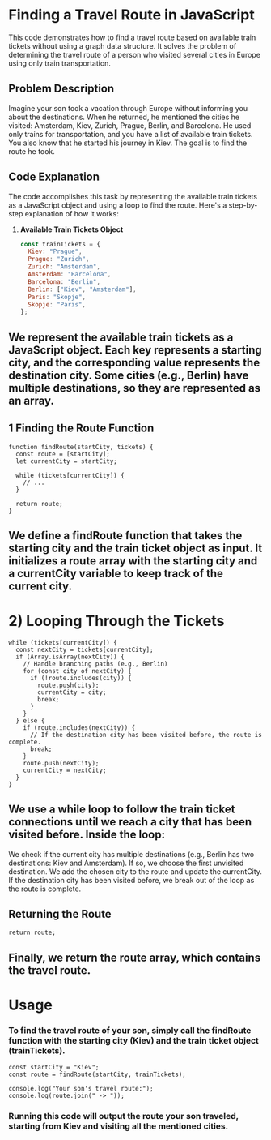 # Finding a Travel Route in JavaScript

This code demonstrates how to find a travel route based on available train tickets without using a graph data structure. It solves the problem of determining the travel route of a person who visited several cities in Europe using only train transportation.

## Problem Description

Imagine your son took a vacation through Europe without informing you about the destinations. When he returned, he mentioned the cities he visited: Amsterdam, Kiev, Zurich, Prague, Berlin, and Barcelona. He used only trains for transportation, and you have a list of available train tickets. You also know that he started his journey in Kiev. The goal is to find the route he took.

## Code Explanation

The code accomplishes this task by representing the available train tickets as a JavaScript object and using a loop to find the route. Here's a step-by-step explanation of how it works:

1. **Available Train Tickets Object**

   ```javascript
   const trainTickets = {
     Kiev: "Prague",
     Prague: "Zurich",
     Zurich: "Amsterdam",
     Amsterdam: "Barcelona",
     Barcelona: "Berlin",
     Berlin: ["Kiev", "Amsterdam"],
     Paris: "Skopje",
     Skopje: "Paris",
   };
## We represent the available train tickets as a JavaScript object. Each key represents a starting city, and the corresponding value represents the destination city. Some cities (e.g., Berlin) have multiple destinations, so they are represented as an array.

## 1 Finding the Route Function

```
function findRoute(startCity, tickets) {
  const route = [startCity];
  let currentCity = startCity;

  while (tickets[currentCity]) {
    // ...
  }

  return route;
}
```

## We define a findRoute function that takes the starting city and the train ticket object as input. It initializes a route array with the starting city and a currentCity variable to keep track of the current city.

# 2) Looping Through the Tickets
```
while (tickets[currentCity]) {
  const nextCity = tickets[currentCity];
  if (Array.isArray(nextCity)) {
    // Handle branching paths (e.g., Berlin)
    for (const city of nextCity) {
      if (!route.includes(city)) {
        route.push(city);
        currentCity = city;
        break;
      }
    }
  } else {
    if (route.includes(nextCity)) {
      // If the destination city has been visited before, the route is complete.
      break;
    }
    route.push(nextCity);
    currentCity = nextCity;
  }
}
```
## We use a while loop to follow the train ticket connections until we reach a city that has been visited before. Inside the loop:

We check if the current city has multiple destinations (e.g., Berlin has two destinations: Kiev and Amsterdam). If so, we choose the first unvisited destination.
We add the chosen city to the route and update the currentCity.
If the destination city has been visited before, we break out of the loop as the route is complete.

## Returning the Route

```
return route;
```
## Finally, we return the route array, which contains the travel route.

# Usage

### To find the travel route of your son, simply call the findRoute function with the starting city (Kiev) and the train ticket object (trainTickets).

```
const startCity = "Kiev";
const route = findRoute(startCity, trainTickets);

console.log("Your son's travel route:");
console.log(route.join(" -> "));
```

### Running this code will output the route your son traveled, starting from Kiev and visiting all the mentioned cities.




